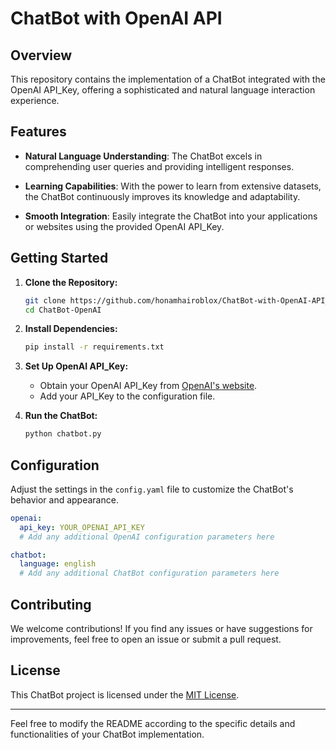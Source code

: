 # ChatBot with OpenAI API

## Overview

This repository contains the implementation of a ChatBot integrated with the OpenAI API_Key, offering a sophisticated and natural language interaction experience.

## Features

- **Natural Language Understanding**: The ChatBot excels in comprehending user queries and providing intelligent responses.
  
- **Learning Capabilities**: With the power to learn from extensive datasets, the ChatBot continuously improves its knowledge and adaptability.

- **Smooth Integration**: Easily integrate the ChatBot into your applications or websites using the provided OpenAI API_Key.

## Getting Started

1. **Clone the Repository:**
    ```bash
    git clone https://github.com/honamhairoblox/ChatBot-with-OpenAI-API_Key.git
    cd ChatBot-OpenAI
    ```

2. **Install Dependencies:**
    ```bash
    pip install -r requirements.txt
    ```

3. **Set Up OpenAI API_Key:**
    - Obtain your OpenAI API_Key from [OpenAI's website](https://www.openai.com/).
    - Add your API_Key to the configuration file.

4. **Run the ChatBot:**
    ```bash
    python chatbot.py
    ```

## Configuration

Adjust the settings in the `config.yaml` file to customize the ChatBot's behavior and appearance.

```yaml
openai:
  api_key: YOUR_OPENAI_API_KEY
  # Add any additional OpenAI configuration parameters here

chatbot:
  language: english
  # Add any additional ChatBot configuration parameters here
```

## Contributing

We welcome contributions! If you find any issues or have suggestions for improvements, feel free to open an issue or submit a pull request.

## License

This ChatBot project is licensed under the [MIT License](LICENSE.md).

---

Feel free to modify the README according to the specific details and functionalities of your ChatBot implementation.